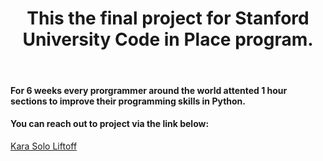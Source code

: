 <h1 align="center">This the final project for Stanford University Code in Place program.</h1>

</br>

<h4 style="italic">For 6 weeks every prorgrammer around the world attented 1 hour sections to improve their programming skills in Python.</h4>
<h4>You can reach out to project via the link below:</h4>
<a href="https://codeinplace.stanford.edu/cip3/share/clU5c6Wb1weND1z0fj2r">Kara Solo Liftoff</a>
